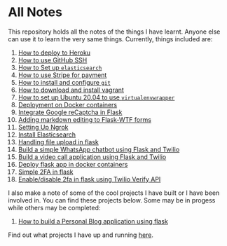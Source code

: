 # All Notes

This repository holds all the notes of the things I have learnt. Anyone else can use it to learn the very same things. Currently, things included are:

1. [How to deploy to Heroku](deploy_to_heroku.md)
2. [How to use GitHub SSH](github_ssh.md)
3. [How to Set up `elasticsearch`](how_to_set_up_elasticsearch.md)
4. [How to use Stripe for payment](how_to_use_stripe_for_payment.md)
5. [How to install and configure `git`](install_git.md)
6. [How to download and install vagrant](vagrant_how_to_download_and_install.md)
7. [How to set up Ubuntu 20.04 to use `virtualenvwrapper`](virtualenvwrapper_setup.md)
8. [Deployment on Docker containers](how_to_install_docker.md)
9. [Integrate Google reCaptcha in Flask](recaptcha.md)
10. [Adding markdown editing to Flask-WTF forms](handling_rich_text.md)
11. [Setting Up Ngrok](localhost_testing.md)
12. [Install Elasticsearch](elasticsearch_installation.md)
13. [Handling file upload in flask](file_upload_in_flask.md)
14. [Build a simple WhatsApp chatbot using Flask and Twilio](simple_whatsapp_chatbot.md)
15. [Build a video call application using Flask and Twilio](video_call_app.md)
16. [Deploy flask app in docker containers](docker_deployment.md)
17. [Simple 2FA in flask](2fa_flask.md)
18. [Enable/disable 2fa in flask using Twilio Verify API](twilio_verify_2fa.md)

I also make a note of some of the cool projects I have built or I have been involved in. You can find these projects below. Some may be in progess while others may be completed:

1. [How to build a Personal Blog application using flask](web_development/personal_blog/personal_blog.md)

Find out what projects I have up and running [here](https://gitauharrison-blog.herokuapp.com/web-development).
